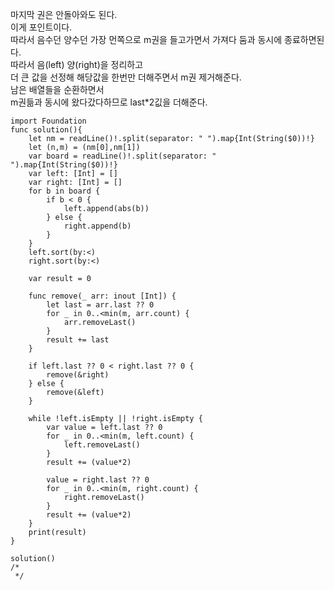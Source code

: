 마지막 권은 안돌아와도 된다.   
이게 포인트이다.   
따라서 음수던 양수던 가장 먼쪽으로 m권을 들고가면서 가져다 둠과 동시에 종료하면된다.   
따라서 음(left) 양(right)을 정리하고   
더 큰 값을 선정해 해당값을 한번만 더해주면서 m권 제거해준다.   
남은 배열들을 순환하면서   
m권듦과 동시에 왔다갔다하므로 last*2깂을 더해준다.   

```
import Foundation
func solution(){
    let nm = readLine()!.split(separator: " ").map{Int(String($0))!}
    let (n,m) = (nm[0],nm[1])
    var board = readLine()!.split(separator: " ").map{Int(String($0))!}
    var left: [Int] = []
    var right: [Int] = []
    for b in board {
        if b < 0 {
            left.append(abs(b))
        } else {
            right.append(b)
        }
    }
    left.sort(by:<)
    right.sort(by:<)
    
    var result = 0
    
    func remove(_ arr: inout [Int]) {
        let last = arr.last ?? 0
        for _ in 0..<min(m, arr.count) {
            arr.removeLast()
        }
        result += last
    }
    
    if left.last ?? 0 < right.last ?? 0 {
        remove(&right)
    } else {
        remove(&left)
    }
    
    while !left.isEmpty || !right.isEmpty {
        var value = left.last ?? 0
        for _ in 0..<min(m, left.count) {
            left.removeLast()
        }
        result += (value*2)
        
        value = right.last ?? 0
        for _ in 0..<min(m, right.count) {
            right.removeLast()
        }
        result += (value*2)
    }
    print(result)
}

solution()
/*
 */
  

```
